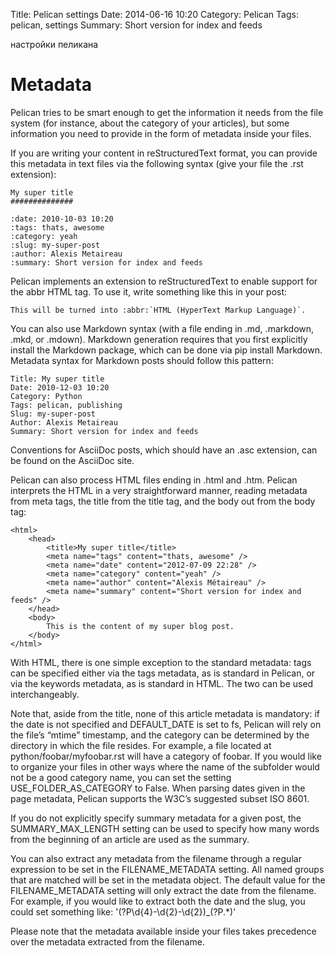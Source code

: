 Title: Pelican settings
Date: 2014-06-16 10:20
Category: Pelican
Tags: pelican, settings
Summary: Short version for index and feeds


настройки пеликана


Metadata
========

Pelican tries to be smart enough to get the information it needs from the file system (for instance, about the category of your articles), but some information you need to provide in the form of metadata inside your files.

If you are writing your content in reStructuredText format, you can provide this metadata in text files via the following syntax (give your file the .rst extension):

	My super title
	##############

	:date: 2010-10-03 10:20
	:tags: thats, awesome
	:category: yeah
	:slug: my-super-post
	:author: Alexis Metaireau
	:summary: Short version for index and feeds


Pelican implements an extension to reStructuredText to enable support for the abbr HTML tag. To use it, write something like this in your post:

	This will be turned into :abbr:`HTML (HyperText Markup Language)`.

You can also use Markdown syntax (with a file ending in .md, .markdown, .mkd, or .mdown). Markdown generation requires that you first explicitly install the Markdown package, which can be done via pip install Markdown. Metadata syntax for Markdown posts should follow this pattern:


	Title: My super title
	Date: 2010-12-03 10:20
	Category: Python
	Tags: pelican, publishing
	Slug: my-super-post
	Author: Alexis Metaireau
	Summary: Short version for index and feeds



Conventions for AsciiDoc posts, which should have an .asc extension, can be found on the AsciiDoc site.

Pelican can also process HTML files ending in .html and .htm. Pelican interprets the HTML in a very straightforward manner, reading metadata from meta tags, the title from the title tag, and the body out from the body tag:

	<html>
	    <head>
	        <title>My super title</title>
	        <meta name="tags" content="thats, awesome" />
	        <meta name="date" content="2012-07-09 22:28" />
	        <meta name="category" content="yeah" />
	        <meta name="author" content="Alexis Métaireau" />
	        <meta name="summary" content="Short version for index and feeds" />
	    </head>
	    <body>
	        This is the content of my super blog post.
	    </body>
	</html>
With HTML, there is one simple exception to the standard metadata: tags can be specified either via the tags metadata, as is standard in Pelican, or via the keywords metadata, as is standard in HTML. The two can be used interchangeably.

Note that, aside from the title, none of this article metadata is mandatory: if the date is not specified and DEFAULT_DATE is set to fs, Pelican will rely on the file’s “mtime” timestamp, and the category can be determined by the directory in which the file resides. For example, a file located at python/foobar/myfoobar.rst will have a category of foobar. If you would like to organize your files in other ways where the name of the subfolder would not be a good category name, you can set the setting USE_FOLDER_AS_CATEGORY to False. When parsing dates given in the page metadata, Pelican supports the W3C’s suggested subset ISO 8601.

If you do not explicitly specify summary metadata for a given post, the SUMMARY_MAX_LENGTH setting can be used to specify how many words from the beginning of an article are used as the summary.

You can also extract any metadata from the filename through a regular expression to be set in the FILENAME_METADATA setting. All named groups that are matched will be set in the metadata object. The default value for the FILENAME_METADATA setting will only extract the date from the filename. For example, if you would like to extract both the date and the slug, you could set something like: '(?P<date>\d{4}-\d{2}-\d{2})_(?P<slug>.*)'

Please note that the metadata available inside your files takes precedence over the metadata extracted from the filename.